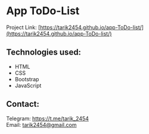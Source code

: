 # App ToDo-List

Project Link: [https://tarik2454.github.io/app-ToDo-list/](https://tarik2454.github.io/app-ToDo-list/)

## Technologies used:

* HTML
* CSS
* Bootstrap
* JavaScript


## Contact:

Telegram: <https://t.me/tarik_2454>  
Email: <tarik2454@gmail.com>
